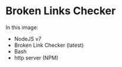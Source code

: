# Broken Links Checker

In this image:
* NodeJS v7
* Broken Link Checker (latest)
* Bash
* http server (NPM)
